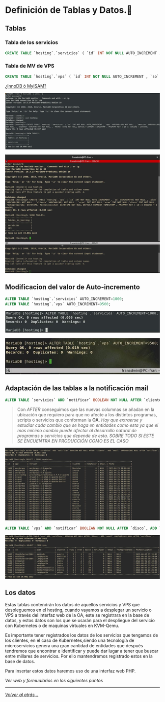 # Definición de Tablas y Datos.📖

## Tablas

<!-- ```sql
CREATE TABLE `hosting`.`servicios` ( `id` INT NOT NULL AUTO_INCREMENT , `app` INT NOT NULL , `cliente` INT NOT NULL , `fecha` DATE NOT NULL DEFAULT CURRENT_TIMESTAMP , PRIMARY KEY (`id`)) ENGINE = InnoDB;
``` -->

### Tabla de los servicios

```sql
CREATE TABLE `hosting`.`servicios` ( `id` INT NOT NULL AUTO_INCREMENT , `app` VARCHAR(40) NOT NULL , `version` VARCHAR(80) NOT NULL , `cliente` VARCHAR(40) NOT NULL , `fecha` DATETIME NOT NULL DEFAULT CURRENT_TIMESTAMP , PRIMARY KEY (`id`)) ENGINE = InnoDB;
```

### Tabla de MV de VPS

```sql
CREATE TABLE `hosting`.`vps` ( `id` INT NOT NULL AUTO_INCREMENT , `so` VARCHAR(40) NOT NULL , `plan` VARCHAR(80) NOT NULL , `cliente` VARCHAR(40) NOT NULL , `vcpu` INT NOT NULL,`vram` INT NOT NULL,`disco` INT NOT NULL, `fechapreparada` DATETIME,`fechasolicitud` DATETIME NOT NULL DEFAULT CURRENT_TIMESTAMP , PRIMARY KEY (`id`)) ENGINE = InnoDB;
```
[¿InnoDB ó MyISAM?](https://www.arsys.es/blog/programacion/bases-de-datos/myisam-o-innodb-elige-tu-motor-de-almacenamiento-mysql/)

![imagen](./imagenes/Tablas.jpg)

![imagen](./imagenes/TablaVps.jpg)

## Modificacion del valor de Auto-incremento

```sql
ALTER TABLE `hosting`.`servicios` AUTO_INCREMENT=1000;
ALTER TABLE `hosting`.`vps` AUTO_INCREMENT=9500;
```

![imagen](./imagenes/Tablas2.jpg)

![imagen](./imagenes/autoincrementoVps.jpg)

## Adaptación de las tablas a la notificación mail

```sql
ALTER TABLE `servicios` ADD `notificar` BOOLEAN NOT NULL AFTER `cliente`, ADD `email` VARCHAR(80) NULL AFTER `notificar`;
```

> Con _AFTER_ conseguimos que las nuevas columnas se añadan en la ubicación que requiero para que no afecte a los distintos programas, scripts o servicios que conforman la **OA**. _Hay que extraerse y estudiar cada cambio que se haga en entidades como esta ya que el mas mínimo cambio puede afectar al desarrollo natural de programas y servicios que depende de esta. SOBRE TODO SI ESTE SE ENCUENTRA EN PRODUCCIÓN COMO ES EL CASO_

![imagen](./imagenes/cambiosBBDD.jpg)

```sql
ALTER TABLE `vps` ADD `notificar` BOOLEAN NOT NULL AFTER `disco`, ADD `email` VARCHAR(80) NULL AFTER `notificar`;
```

![imagen](./imagenes/cambiosBBDD2.jpg)


## Los datos

Estas tablas contendrán los datos de aquellos servicios y VPS que despleguemos en el hosting, cuando vayamos a desplegar un servicio o VPS a través del interfaz web de la OA, este se registrara en la base de datos, y estos datos son los que se usarán para el despliegue del servicio con Kubernetes o de maquinas virtuales en KVM-Qemu. 

Es importante tener registrados los datos de los servicios que tengamos de los clientes, en el caso de Kubernetes,siendo una tecnología de microservicios genera una gran cantidad de entidades que después tendremos que encontrar e identificar y puede dar lugar a tener que buscar entre millares de servicios. Por ello mantendremos registrado estos en la base de datos.

Para insertar estos datos haremos uso de una interfaz web PHP.

*Ver web y formualarios en los siguientes puntos*

________________________________________
*[Volver al atrás...](./README.md)*